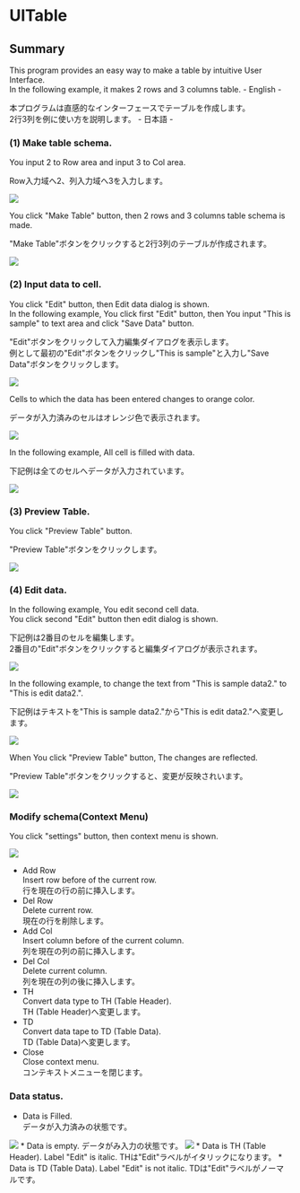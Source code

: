 # UITable

## Summary

This program provides an easy way to make a table by intuitive User Interface.  
In the following example, it makes 2 rows and 3 columns table. - English -

本プログラムは直感的なインターフェースでテーブルを作成します。  
2行3列を例に使い方を説明します。 - 日本語 -

### (1) Make table schema. 

You input 2 to Row area and input 3 to Col area.

Row入力域へ2、列入力域へ3を入力します。

<img src="screenshot-toolbar.png">

You click "Make Table" button, then 2 rows and 3 columns table schema is made.

"Make Table"ボタンをクリックすると2行3列のテーブルが作成されます。

<img src="screenshot-make-table.png">

### (2) Input data to cell.

You click "Edit" button, then Edit data dialog is shown.  
In the following example, You click first "Edit" button, then You input "This is sample" to text area and click "Save Data" button.

"Edit"ボタンをクリックして入力編集ダイアログを表示します。  
例として最初の"Edit"ボタンをクリックし"This is sample"と入力し"Save Data"ボタンをクリックします。

<img src="screenshot-entry-dialog.png">

Cells to which the data has been entered changes to orange color.

データが入力済みのセルはオレンジ色で表示されます。

<img src="screenshot-first-filled.png">

In the following example, All cell is filled with data.

下記例は全てのセルへデータが入力されています。

<img src="screenshot-all-filled.png">

### (3) Preview Table.

You click "Preview Table" button.

"Preview Table"ボタンをクリックします。

<img src="screenshot-preview.png">

### (4) Edit data.

In the following example, You edit second cell data.  
You click second "Edit" button then edit dialog is shown.

下記例は2番目のセルを編集します。  
2番目の"Edit"ボタンをクリックすると編集ダイアログが表示されます。

<img src="screenshot-edit-2nd.png">

In the following example, to change the text from "This is sample data2." to "This is edit data2.".


下記例はテキストを"This is sample data2."から"This is edit data2."へ変更します。

<img src="screenshot-edit-2nd-edit.png">

When You click "Preview Table" button, The changes are reflected.

"Preview Table"ボタンをクリックすると、変更が反映されいます。

<img src="screenshot-2nd-preview.png">

### Modify schema(Context Menu)

You click "settings" button, then context menu is shown.

<img src="screenshot-context-menu.png">

* Add Row  
  Insert row before of the current row.  
  行を現在の行の前に挿入します。
* Del Row  
  Delete current row.  
  現在の行を削除します。
* Add Col  
  Insert column before of the current column.  
  列を現在の列の前に挿入します。
* Del Col  
  Delete current column.  
  列を現在の列の後に挿入します。
* TH  
  Convert data type to TH (Table Header).  
  TH (Table Header)へ変更します。
* TD  
  Convert data tape to TD (Table Data).  
  TD (Table Data)へ変更します。
* Close  
  Close context menu.  
  コンテキストメニューを閉じます。


### Data status.

* Data is Filled.  
  データが入力済みの状態です。  
<img src="screenshot-data-fill.png">
* Data is empty.  
  データがみ入力の状態です。  
<img src="screenshot-data-empty.png">
* Data is TH (Table Header).  
  Label "Edit"  is italic.  
  THは"Edit"ラベルがイタリックになります。
* Data is TD (Table Data).  
  Label "Edit" is not italic.  
  TDは"Edit"ラベルがノーマルです。

